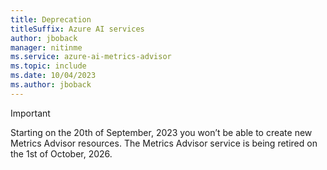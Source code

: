 ```yaml
---
title: Deprecation
titleSuffix: Azure AI services
author: jboback
manager: nitinme
ms.service: azure-ai-metrics-advisor
ms.topic: include
ms.date: 10/04/2023
ms.author: jboback
---
```


> [!IMPORTANT]
> Starting on the 20th of September, 2023 you won’t be able to create new Metrics Advisor resources. The Metrics Advisor service is being retired on the 1st of October, 2026.